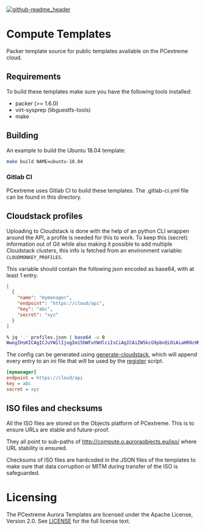 [![github-readme_header](https://cloud.githubusercontent.com/assets/2406615/17754363/6e205280-64d4-11e6-946d-e7e7aedb2e30.png)](https://www.pcextreme.nl)

# Compute Templates

Packer template source for public templates available on the PCextreme cloud.

## Requirements
To build these templates make sure you have the following tools installed:

- packer (>= 1.6.0)
- virt-sysprep (libguestfs-tools)
- make

## Building
An example to build the Ubuntu 18.04 template:

```bash
make build NAME=ubuntu-18.04
```

### Gitlab CI
PCextreme uses Gitlab CI to build these templates. The .gitlab-ci.yml file can be found in this directory.

## Cloudstack profiles
Uploading to Cloudstack is done with the help of an python CLI wrappen around the API, a profile is needed for this to work.
To keep this (secret) information out of Git while also making it possible to add multiple Cloudstack clusters, this info is fetched from an environment variable: `CLOUDMONKEY_PROFILES`.

This variable should contain the following json encoded as base64, with at least 1 entry.
```json
[
  {
    "name": "mymanager",
    "endpoint": "https://cloud/api",
    "key": "abc",
    "secret": "xyz"
  }
]
```
```bash
% jq '.' profiles.json | base64 -w 0
WwogIHsKICAgICJuYW1lIjogIm15bWFuYWdlciIsCiAgICAiZW5kcG9pbnQiOiAiaHR0cHM6Ly9jbG91ZC9hcGkiLAogICAgImtleSI6ICJhYmMiLAogICAgInNlY3JldCI6ICJ4eXoiCiAgfQpdCg==
```

The config can be generated using [generate-cloudstack](bin/generate-cloudstack), which will append every entry to an ini file that will be used by the [register](bin/register) script.
```ini
[mymanager]
endpoint = https://cloud/api
key = abc
secret = xyz
```

## ISO files and checksums
All the ISO files are stored on the Objects platform of PCextreme. This is to ensure URLs are stable and future-proof.

They all point to sub-paths of http://compute.o.auroraobjects.eu/iso/ where URL stability is ensured.

Checksums of ISO files are hardcoded in the JSON files of the templates to make sure that data corruption or MITM during transfer of the ISO is safeguarded.

# Licensing
The PCextreme Aurora Templates are licensed under the Apache License, Version 2.0. See [LICENSE](LICENSE) for the full license text.
